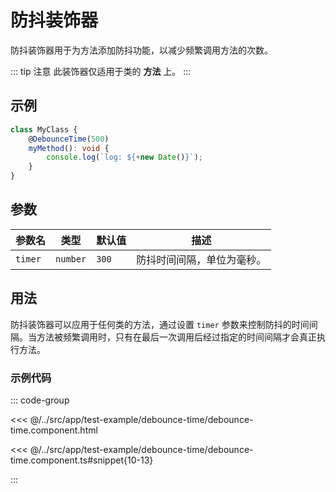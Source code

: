 # 防抖装饰器

防抖装饰器用于为方法添加防抖功能，以减少频繁调用方法的次数。

::: tip 注意
此装饰器仅适用于类的 **方法** 上。
:::

## 示例

```typescript
class MyClass {
    @DebounceTime(500)
    myMethod(): void {
        console.log(`log: ${+new Date()}`);
    }
}
```

## 参数

| 参数名  | 类型     | 默认值 | 描述                       |
| ------- | -------- | ------ | -------------------------- |
| `timer` | `number` | `300`  | 防抖时间间隔，单位为毫秒。 |

## 用法

防抖装饰器可以应用于任何类的方法，通过设置 `timer` 参数来控制防抖的时间间隔。当方法被频繁调用时，只有在最后一次调用后经过指定的时间间隔才会真正执行方法。

### 示例代码

::: code-group

<<< @/../src/app/test-example/debounce-time/debounce-time.component.html

<<< @/../src/app/test-example/debounce-time/debounce-time.component.ts#snippet{10-13}

:::
